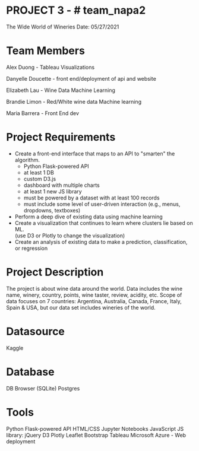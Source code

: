 # PROJECT 3 - # team_napa2
The Wide World of Wineries
Date: 05/27/2021

# Team Members

Alex Duong - Tableau Visualizations

Danyelle Doucette - front end/deployment of api and website

Elizabeth Lau - Wine Data Machine Learning

Brandie Limon - Red/White wine data Machine learning

Maria Barrera - Front End dev

# Project Requirements 
- Create a front-end interface that maps to an API to "smarten" the algorithm.
    - Python Flask-powered API
    - at least 1 DB
    - custom D3.js
    - dashboard with multiple charts
    - at least 1 new JS library
    - must be powered by a dataset with at least 100 records
    - must include some level of user-driven interaction (e.g., menus, dropdowns, textboxes)
- Perform a deep dive of existing data using machine learning
- Create a visualization that continues to learn where clusters lie based on ML.  
    (use D3 or Plotly to change the visualization)
- Create an analysis of existing data to make a prediction, classification, or regression

# Project Description 
The project is about wine data around the world. Data includes the wine name, winery, country, points, wine taster, review, acidity, etc.  Scope of data focuses on 7 countries:  Argentina, Australia, Canada, France, Italy, Spain & USA, but our data set includes wineries of the world.

# Datasource 
Kaggle

# Database 
DB Browser (SQLite)
Postgres

# Tools
Python Flask-powered API
HTML/CSS
Jupyter Notebooks
JavaScript
JS library: jQuery
D3
Plotly
Leaflet
Bootstrap
Tableau
Microsoft Azure - Web deployment

